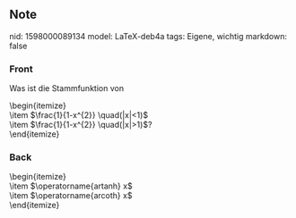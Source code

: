 ## Note
nid: 1598000089134
model: LaTeX-deb4a
tags: Eigene, wichtig
markdown: false

### Front
Was ist die Stammfunktion von
<div>
  \begin{itemize}
</div>
<div>
  \item $\frac{1}{1-x^{2}} \quad(|x|<1)$
</div>
<div>
  \item $\frac{1}{1-x^{2}} \quad(|x|>1)$?
</div>
<div>
  \end{itemize}
</div>

### Back
<div>
  \begin{itemize}
</div>
<div>
  \item $\operatorname{artanh} x$
</div>
<div>
  \item $\operatorname{arcoth} x$
</div>
<div>
  \end{itemize}
</div>
